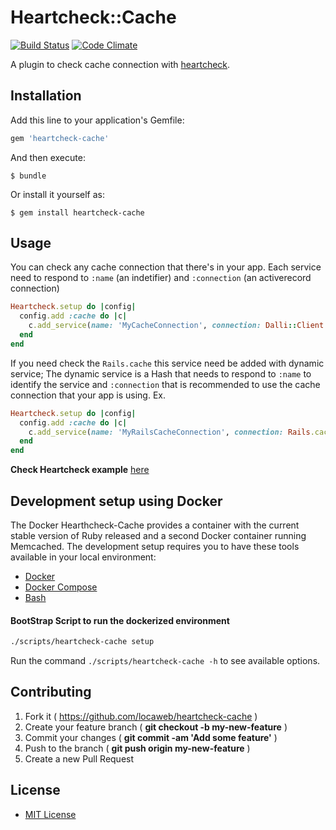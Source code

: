 # Heartcheck::Cache

[![Build Status](https://travis-ci.org/locaweb/heartcheck-cache.svg?branch=master)](https://travis-ci.org/locaweb/heartcheck-cache)
[![Code Climate](https://codeclimate.com/github/locaweb/heartcheck-cache/badges/gpa.svg)](https://codeclimate.com/github/locaweb/heartcheck-cache)

A plugin to check cache connection with [heartcheck](https://github.com/locaweb/heartcheck).

## Installation

Add this line to your application's Gemfile:

```ruby
gem 'heartcheck-cache'
```

And then execute:

    $ bundle

Or install it yourself as:

    $ gem install heartcheck-cache

## Usage

You can check any cache connection that there's in your app.
Each service need to respond to `:name` (an indetifier) and `:connection` (an activerecord connection)

```ruby
Heartcheck.setup do |config|
  config.add :cache do |c|
    c.add_service(name: 'MyCacheConnection', connection: Dalli::Client.new('localhost:11211'))
  end
end
```

If you need check the `Rails.cache` this service need be added with dynamic service;
The dynamic service is a Hash that needs to respond to `:name` to identify the service and `:connection` that is recommended to use the cache connection that your app is using.
Ex.

```ruby
Heartcheck.setup do |config|
  config.add :cache do |c|
    c.add_service(name: 'MyRailsCacheConnection', connection: Rails.cache.instance_variable_get("@data"))
  end
end
```

**Check Heartcheck example** [here](https://github.com/locaweb/heartcheck/blob/master/lib/heartcheck/generators/templates/config.rb)

## Development setup using Docker

The Docker Hearthcheck-Cache provides a container with the current stable version of Ruby released and a second Docker container running Memcached. The development setup requires you to have these tools available in your local environment:

-   [Docker](https://docs.docker.com/get-docker/)
-   [Docker Compose](https://docs.docker.com/compose/install/)
-   [Bash](https://www.gnu.org/software/bash/)

#### BootStrap Script to run the dockerized environment

```bash
./scripts/heartcheck-cache setup
```

Run the command `./scripts/heartcheck-cache -h` to see available options.

## Contributing

1.  Fork it ( https://github.com/locaweb/heartcheck-cache )
2.  Create your feature branch ( **git checkout -b my-new-feature** )
3.  Commit your changes ( **git commit -am 'Add some feature'** )
4.  Push to the branch ( **git push origin my-new-feature** )
5.  Create a new Pull Request

## License
*   [MIT License](https://github.com/locaweb/heartcheck-cache/blob/master/LICENSE.txt)
